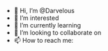 - 👋 Hi, I’m @Darvelous
- 👀 I’m interested
- 🌱 I’m currently learning
- 💞️ I’m looking to collaborate on
- 📫 How to reach me: 

<!---
Darvelous/Darvelous is a ✨ special ✨ repository because its `README.md` (this file) appears on your GitHub profile.
You can click the Preview link to take a look at your changes.
--->
